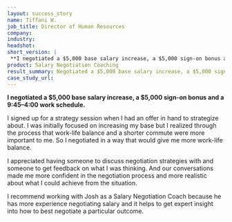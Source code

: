 ```yaml
---
layout: success_story
name: Tiffani W.
job_title: Director of Human Resources
company: 
industry: 
headshot: 
short_version: |
 **I negotiated a $5,000 base salary increase, a $5,000 sign-on bonus and a 9:45–4:00 work schedule.**
product: Salary Negotiation Coaching
result_summary: Negotiated a $5,000 base salary increase, a $5,000 sign-on bonus and a 9:45–4:00 work schedule.
case_study_url: 
---
```


**I negotiated a $5,000 base salary increase, a $5,000 sign-on bonus and a 9:45–4:00 work schedule.**

I signed up for a strategy session when I had an offer in hand to strategize about. I was initially focused on increasing my base but I realized through the process that work-life balance and a shorter commute were more important to me. So I negotiated in a way that would give me more work-life balance.

I appreciated having someone to discuss negotiation strategies with and someone to get feedback on what I was thinking. And our conversations made me more confident in the negotiation process and more realistic about what I could achieve from the situation.

I recommend working with Josh as a Salary Negotiation Coach because he has more experience negotiating salary and it helps to get expert insight into how to best negotiate a particular outcome.